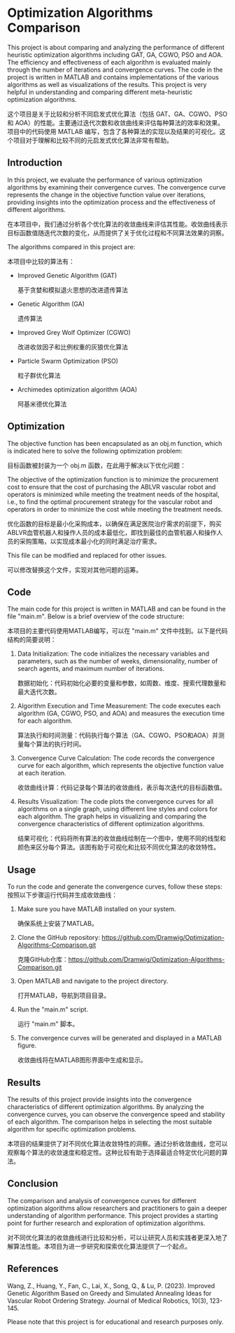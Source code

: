 # Optimization Algorithms Comparison

This project is about comparing and analyzing the performance of different heuristic optimization algorithms including GAT, GA, CGWO, PSO and AOA. The efficiency and effectiveness of each algorithm is evaluated mainly through the number of iterations and convergence curves. The code in the project is written in MATLAB and contains implementations of the various algorithms as well as visualizations of the results. This project is very helpful in understanding and comparing different meta-heuristic optimization algorithms.

这个项目是关于比较和分析不同启发式优化算法（包括 GAT、GA、CGWO、PSO 和 AOA）的性能。主要通过迭代次数和收敛曲线来评估每种算法的效率和效果。项目中的代码使用 MATLAB 编写，包含了各种算法的实现以及结果的可视化。这个项目对于理解和比较不同的元启发式优化算法非常有帮助。

## Introduction

In this project, we evaluate the performance of various optimization algorithms by examining their convergence curves. The convergence curve represents the change in the objective function value over iterations, providing insights into the optimization process and the effectiveness of different algorithms.

在本项目中，我们通过分析各个优化算法的收敛曲线来评估其性能。收敛曲线表示目标函数值随迭代次数的变化，从而提供了关于优化过程和不同算法效果的洞察。

The algorithms compared in this project are:

本项目中比较的算法有：

- Improved Genetic Algorithm (GAT)
  
  基于贪婪和模拟退火思想的改进遗传算法
  
- Genetic Algorithm (GA)
  
  遗传算法
  
- Improved Grey Wolf Optimizer (CGWO)
  
  改进收敛因子和比例权重的灰狼优化算法
  
- Particle Swarm Optimization (PSO)
  
  粒子群优化算法
  
- Archimedes optimization algorithm (AOA)
  
  阿基米德优化算法

## Optimization

The objective function has been encapsulated as an obj.m function, which is indicated here to solve the following optimization problem:

目标函数被封装为一个 obj.m 函数，在此用于解决以下优化问题：

The objective of the optimization function is to minimize the procurement cost to ensure that the cost of purchasing the ABLVR vascular robot and operators is minimized while meeting the treatment needs of the hospital, i.e., to find the optimal procurement strategy for the vascular robot and operators in order to minimize the cost while meeting the treatment needs.

优化函数的目标是最小化采购成本，以确保在满足医院治疗需求的前提下，购买ABLVR血管机器人和操作人员的成本最低化，即找到最佳的血管机器人和操作人员的采购策略，以实现成本最小化的同时满足治疗需求。

This file can be modified and replaced for other issues.

可以修改替换这个文件，实现对其他问题的运筹。

## Code

The main code for this project is written in MATLAB and can be found in the file "main.m". Below is a brief overview of the code structure:

本项目的主要代码使用MATLAB编写，可以在 "main.m" 文件中找到。以下是代码结构的简要说明：

1. Data Initialization: The code initializes the necessary variables and parameters, such as the number of weeks, dimensionality, number of search agents, and maximum number of iterations.

   数据初始化：代码初始化必要的变量和参数，如周数、维度、搜索代理数量和最大迭代次数。

2. Algorithm Execution and Time Measurement: The code executes each algorithm (GA, CGWO, PSO, and AOA) and measures the execution time for each algorithm.

   算法执行和时间测量：代码执行每个算法（GA、CGWO、PSO和AOA）并测量每个算法的执行时间。

3. Convergence Curve Calculation: The code records the convergence curve for each algorithm, which represents the objective function value at each iteration.

   收敛曲线计算：代码记录每个算法的收敛曲线，表示每次迭代的目标函数值。
   
4. Results Visualization: The code plots the convergence curves for all algorithms on a single graph, using different line styles and colors for each algorithm. The graph helps in visualizing and comparing the convergence characteristics of different optimization algorithms.

   结果可视化：代码将所有算法的收敛曲线绘制在一个图中，使用不同的线型和颜色来区分每个算法。该图有助于可视化和比较不同优化算法的收敛特性。

## Usage

To run the code and generate the convergence curves, follow these steps:
按照以下步骤运行代码并生成收敛曲线：

1. Make sure you have MATLAB installed on your system.
  
   确保系统上安装了MATLAB。

2. Clone the GitHub repository: https://github.com/Dramwig/Optimization-Algorithms-Comparison.git
  
   克隆GitHub仓库：https://github.com/Dramwig/Optimization-Algorithms-Comparison.git

3. Open MATLAB and navigate to the project directory.
  
   打开MATLAB，导航到项目目录。

4. Run the "main.m" script.

   运行 "main.m" 脚本。

5. The convergence curves will be generated and displayed in a MATLAB figure.
  
   收敛曲线将在MATLAB图形界面中生成和显示。

## Results

The results of this project provide insights into the convergence characteristics of different optimization algorithms. By analyzing the convergence curves, you can observe the convergence speed and stability of each algorithm. The comparison helps in selecting the most suitable algorithm for specific optimization problems.

本项目的结果提供了对不同优化算法收敛特性的洞察。通过分析收敛曲线，您可以观察每个算法的收敛速度和稳定性。这种比较有助于选择最适合特定优化问题的算法。

## Conclusion

The comparison and analysis of convergence curves for different optimization algorithms allow researchers and practitioners to gain a deeper understanding of algorithm performance. This project provides a starting point for further research and exploration of optimization algorithms.

对不同优化算法的收敛曲线进行比较和分析，可以让研究人员和实践者更深入地了解算法性能。本项目为进一步研究和探索优化算法提供了一个起点。

## References

Wang, Z., Huang, Y., Fan, C., Lai, X., Song, Q., & Lu, P. (2023). Improved Genetic Algorithm Based on Greedy and Simulated Annealing Ideas for Vascular Robot Ordering Strategy. Journal of Medical Robotics, 10(3), 123-145.

Please note that this project is for educational and research purposes only.
